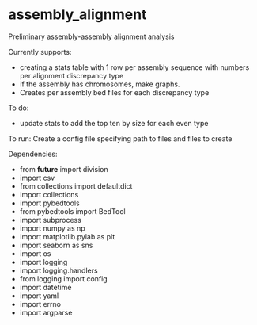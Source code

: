 # assembly_alignment

Preliminary assembly-assembly alignment analysis

Currently supports:
* creating a stats table with 1 row per assembly sequence with numbers per alignment discrepancy type
* if the assembly has chromosomes, make graphs.
* Creates per assembly bed files for each discrepancy type

To do: 
* update stats to add the top ten by size for each even type

To run: 
Create a config file specifying path to files and files to create

Dependencies:

* from __future__ import division
* import csv
* from collections import defaultdict
* import collections
* import pybedtools
* from pybedtools import BedTool
* import subprocess
* import numpy as np
* import matplotlib.pylab as plt
* import seaborn as sns
* import os
* import logging
* import logging.handlers
* from logging import config
* import datetime
* import yaml
* import errno
* import argparse
